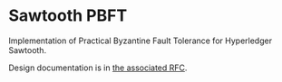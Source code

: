 # Sawtooth PBFT

Implementation of Practical Byzantine Fault Tolerance for Hyperledger
Sawtooth.

Design documentation is in [the associated RFC](#pbft-rfc).

[pbft-rfc]: https://github.com/bridger-herman/sawtooth-rfcs/blob/pbft-consensus/text/0000-pbft-consensus.md
